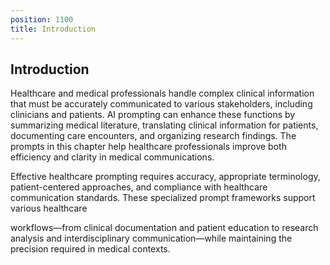 ```yaml
---
position: 1100
title: Introduction
---
```


## Introduction

Healthcare and medical professionals handle complex clinical information that must be accurately communicated to various stakeholders, including clinicians and patients. AI prompting can enhance these functions by summarizing medical literature, translating clinical information for patients, documenting care encounters, and organizing research findings. The prompts in this chapter help healthcare professionals improve both efficiency and clarity in medical communications.

Effective healthcare prompting requires accuracy, appropriate terminology, patient-centered approaches, and compliance with healthcare communication standards. These specialized prompt frameworks support various healthcare

workflows—from clinical documentation and patient education to research analysis and interdisciplinary communication—while maintaining the precision required in medical contexts.
